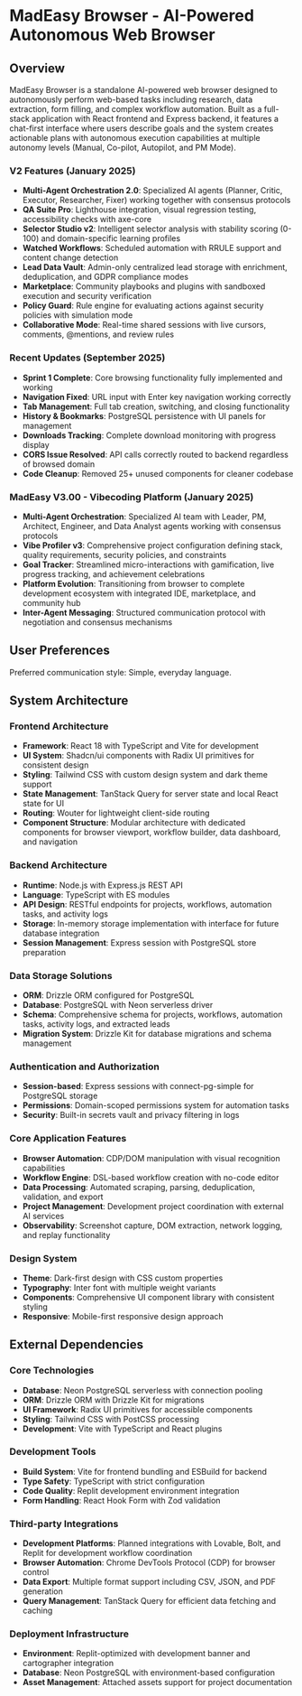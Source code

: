 # MadEasy Browser - AI-Powered Autonomous Web Browser

## Overview

MadEasy Browser is a standalone AI-powered web browser designed to autonomously perform web-based tasks including research, data extraction, form filling, and complex workflow automation. Built as a full-stack application with React frontend and Express backend, it features a chat-first interface where users describe goals and the system creates actionable plans with autonomous execution capabilities at multiple autonomy levels (Manual, Co-pilot, Autopilot, and PM Mode).

### V2 Features (January 2025)
- **Multi-Agent Orchestration 2.0**: Specialized AI agents (Planner, Critic, Executor, Researcher, Fixer) working together with consensus protocols
- **QA Suite Pro**: Lighthouse integration, visual regression testing, accessibility checks with axe-core
- **Selector Studio v2**: Intelligent selector analysis with stability scoring (0-100) and domain-specific learning profiles
- **Watched Workflows**: Scheduled automation with RRULE support and content change detection
- **Lead Data Vault**: Admin-only centralized lead storage with enrichment, deduplication, and GDPR compliance modes
- **Marketplace**: Community playbooks and plugins with sandboxed execution and security verification
- **Policy Guard**: Rule engine for evaluating actions against security policies with simulation mode
- **Collaborative Mode**: Real-time shared sessions with live cursors, comments, @mentions, and review rules

### Recent Updates (September 2025)
- **Sprint 1 Complete**: Core browsing functionality fully implemented and working
- **Navigation Fixed**: URL input with Enter key navigation working correctly
- **Tab Management**: Full tab creation, switching, and closing functionality
- **History & Bookmarks**: PostgreSQL persistence with UI panels for management
- **Downloads Tracking**: Complete download monitoring with progress display
- **CORS Issue Resolved**: API calls correctly routed to backend regardless of browsed domain
- **Code Cleanup**: Removed 25+ unused components for cleaner codebase

### MadEasy V3.00 - Vibecoding Platform (January 2025)
- **Multi-Agent Orchestration**: Specialized AI team with Leader, PM, Architect, Engineer, and Data Analyst agents working with consensus protocols
- **Vibe Profiler v3**: Comprehensive project configuration defining stack, quality requirements, security policies, and constraints
- **Goal Tracker**: Streamlined micro-interactions with gamification, live progress tracking, and achievement celebrations
- **Platform Evolution**: Transitioning from browser to complete development ecosystem with integrated IDE, marketplace, and community hub
- **Inter-Agent Messaging**: Structured communication protocol with negotiation and consensus mechanisms

## User Preferences

Preferred communication style: Simple, everyday language.

## System Architecture

### Frontend Architecture
- **Framework**: React 18 with TypeScript and Vite for development
- **UI System**: Shadcn/ui components with Radix UI primitives for consistent design
- **Styling**: Tailwind CSS with custom design system and dark theme support
- **State Management**: TanStack Query for server state and local React state for UI
- **Routing**: Wouter for lightweight client-side routing
- **Component Structure**: Modular architecture with dedicated components for browser viewport, workflow builder, data dashboard, and navigation

### Backend Architecture
- **Runtime**: Node.js with Express.js REST API
- **Language**: TypeScript with ES modules
- **API Design**: RESTful endpoints for projects, workflows, automation tasks, and activity logs
- **Storage**: In-memory storage implementation with interface for future database integration
- **Session Management**: Express session with PostgreSQL store preparation

### Data Storage Solutions
- **ORM**: Drizzle ORM configured for PostgreSQL
- **Database**: PostgreSQL with Neon serverless driver
- **Schema**: Comprehensive schema for projects, workflows, automation tasks, activity logs, and extracted leads
- **Migration System**: Drizzle Kit for database migrations and schema management

### Authentication and Authorization
- **Session-based**: Express sessions with connect-pg-simple for PostgreSQL storage
- **Permissions**: Domain-scoped permissions system for automation tasks
- **Security**: Built-in secrets vault and privacy filtering in logs

### Core Application Features
- **Browser Automation**: CDP/DOM manipulation with visual recognition capabilities
- **Workflow Engine**: DSL-based workflow creation with no-code editor
- **Data Processing**: Automated scraping, parsing, deduplication, validation, and export
- **Project Management**: Development project coordination with external AI services
- **Observability**: Screenshot capture, DOM extraction, network logging, and replay functionality

### Design System
- **Theme**: Dark-first design with CSS custom properties
- **Typography**: Inter font with multiple weight variants
- **Components**: Comprehensive UI component library with consistent styling
- **Responsive**: Mobile-first responsive design approach

## External Dependencies

### Core Technologies
- **Database**: Neon PostgreSQL serverless with connection pooling
- **ORM**: Drizzle ORM with Drizzle Kit for migrations
- **UI Framework**: Radix UI primitives for accessible components
- **Styling**: Tailwind CSS with PostCSS processing
- **Development**: Vite with TypeScript and React plugins

### Development Tools
- **Build System**: Vite for frontend bundling and ESBuild for backend
- **Type Safety**: TypeScript with strict configuration
- **Code Quality**: Replit development environment integration
- **Form Handling**: React Hook Form with Zod validation

### Third-party Integrations
- **Development Platforms**: Planned integrations with Lovable, Bolt, and Replit for development workflow coordination
- **Browser Automation**: Chrome DevTools Protocol (CDP) for browser control
- **Data Export**: Multiple format support including CSV, JSON, and PDF generation
- **Query Management**: TanStack Query for efficient data fetching and caching

### Deployment Infrastructure
- **Environment**: Replit-optimized with development banner and cartographer integration
- **Database**: Neon PostgreSQL with environment-based configuration
- **Asset Management**: Attached assets support for project documentation